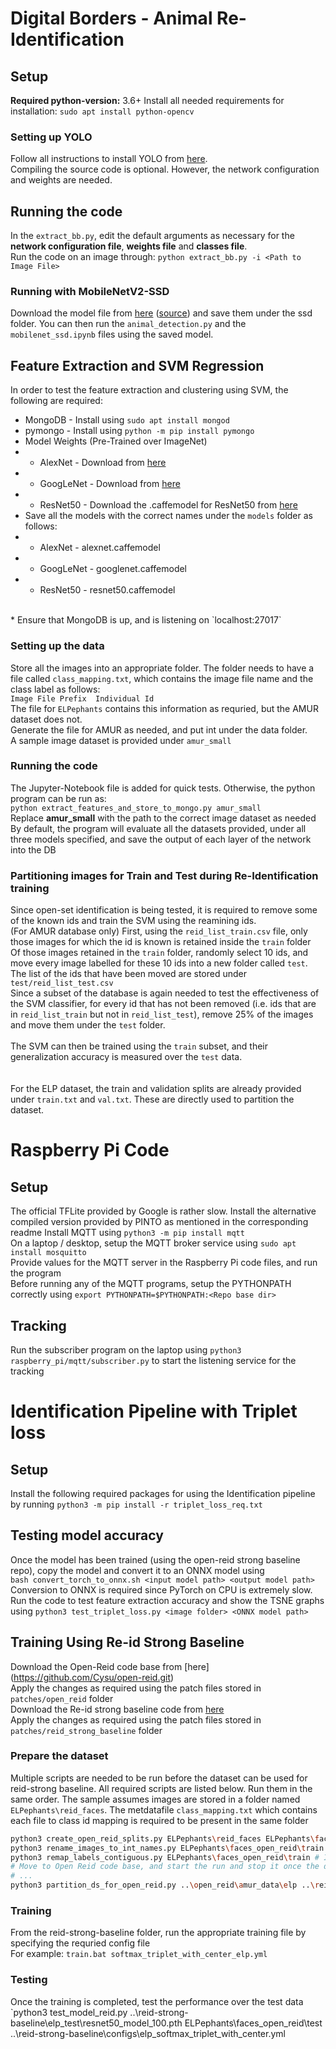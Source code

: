 # Digital Borders - Animal Re-Identification

## Setup
**Required python-version:** 3.6+
Install all needed requirements for installation:
`sudo apt install python-opencv`

### Setting up YOLO
Follow all instructions to install YOLO from [here](https://pjreddie.com/darknet/yolo/). <br>
Compiling the source code is optional. However, the network configuration and weights are needed. <br>

## Running the code
In the `extract_bb.py`, edit the default arguments as necessary for the **network configuration file**, **weights file** and **classes file**. <br>
Run the code on an image through: `python extract_bb.py -i <Path to Image File>` <br>

### Running with MobileNetV2-SSD
Download the model file from [here](http://download.tensorflow.org/models/object_detection/ssd_mobilenet_v2_oid_v4_2018_12_12.tar.gz) ([source](https://github.com/tensorflow/models/blob/master/research/object_detection/g3doc/detection_model_zoo.md)) and save them under the ssd folder. You can then run the `animal_detection.py` and the `mobilenet_ssd.ipynb` files using the saved model.

## Feature Extraction and SVM Regression
In order to test the feature extraction and clustering using SVM, the following are required: <br>
* MongoDB - Install using `sudo apt install mongod`
* pymongo - Install using `python -m pip install pymongo`
* Model Weights (Pre-Trained over ImageNet)
* * AlexNet - Download from [here](dl.caffe.berkeleyvision.org/bvlc_alexnet.caffemodel)
* * GoogLeNet - Download from [here](dl.caffe.berkeleyvision.org/bvlc_googlenet.caffemodel)
* * ResNet50 - Download the .caffemodel for ResNet50 from [here](https://onedrive.live.com/?authkey=%21AAFW2%2DFVoxeVRck&id=4006CBB8476FF777%2117887&cid=4006CBB8476FF777)
* Save all the models with the correct names under the `models` folder as follows: <br>
* * AlexNet - alexnet.caffemodel <br>
* * GoogLeNet - googlenet.caffemodel <br>
* * ResNet50 - resnet50.caffemodel <br>
<br>
* Ensure that MongoDB is up, and is listening on `localhost:27017`
<br>

### Setting up the data
Store all the images into an appropriate folder. The folder needs to have a file called `class_mapping.txt`, which contains the image file name and the class label as follows: <br>
`Image File Prefix  Individual Id` <br>
The file for `ELPephants` contains this information as requried, but the AMUR dataset does not. <br>
Generate the file for AMUR as needed, and put int under the data folder. <br>
A sample image dataset is provided under `amur_small` <br>

### Running the code
The Jupyter-Notebook file is added for quick tests. Otherwise, the python program can be run as: <br>
`python extract_features_and_store_to_mongo.py amur_small` <br>
Replace **amur_small** with the path to the correct image dataset as needed <br>
By default, the program will evaluate all the datasets provided, under all three models specified, and save the output of each layer of the network into the DB <br>


### Partitioning images for Train and Test during Re-Identification training
Since open-set identification is being tested, it is required to remove some of the known ids and train the SVM using the reamining ids. <br>
(For AMUR database only) First, using the `reid_list_train.csv` file, only those images for which the id is known is retained inside the `train` folder <br>
Of those images retained in the `train` folder, randomly select 10 ids, and move every image labelled for these 10 ids into a new folder called `test`. The list of the ids that have been moved are stored under `test/reid_list_test.csv` <br>
Since a subset of the database is again needed to test the effectiveness of the SVM classifier, for every id that has not been removed (i.e. ids that are in `reid_list_train` but not in `reid_list_test`), remove 25% of the images and move them under the `test` folder. <br>
<br>
The SVM can then be trained using the `train` subset, and their generalization accuracy is measured over the `test` data. <br>
<br>
<br>
For the ELP dataset, the train and validation splits are already provided under `train.txt` and `val.txt`. These are directly used to partition the dataset. <br>

# Raspberry Pi Code
## Setup
The official TFLite provided by Google is rather slow. Install the alternative compiled version provided by PINTO as mentioned in the corresponding readme
Install MQTT using `python3 -m pip install mqtt` <br>
On a laptop / desktop, setup the MQTT broker service using `sudo apt install mosquitto` <br>
Provide values for the MQTT server in the Raspberry Pi code files, and run the program <br>
Before running any of the MQTT programs, setup the PYTHONPATH correctly using `export PYTHONPATH=$PYTHONPATH:<Repo base dir>` <br>

## Tracking
Run the subscriber program on the laptop using `python3 raspberry_pi/mqtt/subscriber.py` to start the listening service for the tracking

# Identification Pipeline with Triplet loss
## Setup
Install the following required packages for using the Identification pipeline by running `python3 -m pip install -r triplet_loss_req.txt` <br>

## Testing model accuracy
Once the model has been trained (using the open-reid strong baseline repo), copy the model and convert it to an ONNX model using <br>
`bash convert_torch_to_onnx.sh <input model path> <output model path>` <br>
Conversion to ONNX is required since PyTorch on CPU is extremely slow. <br>
Run the code to test feature extraction accuracy and show the TSNE graphs using `python3 test_triplet_loss.py <image folder> <ONNX model path>`

## Training Using Re-id Strong Baseline
Download the Open-Reid code base from [here] (https://github.com/Cysu/open-reid.git) <br>
Apply the changes as required using the patch files stored in `patches/open_reid` folder <br>
Download the Re-id strong baseline code from [here](https://github.com/michuanhaohao/reid-strong-baseline.git) <br>
Apply the changes as required using the patch files stored in `patches/reid_strong_baseline` folder <br>

### Prepare the dataset
Multiple scripts are needed to be run before the dataset can be used for reid-strong baseline. All required scripts are listed below. Run them in the same order. The sample assumes images are stored in a folder named `ELPephants\reid_faces`. The metdatafile `class_mapping.txt` which contains each file to class id mapping is required to be present in the same folder<br>
```bash
python3 create_open_reid_splits.py ELPephants\reid_faces ELPephants\faces_open_reid # Creates two folders, train and test
python3 rename_images_to_int_names.py ELPephants\faces_open_reid\train # Renames all files to integer names as needed by Open Re-id
python3 remap_labels_contiguous.py ELPephants\faces_open_reid\train # If there are any missing identities, replace them with continuous ids
# Move to Open Reid code base, and start the run and stop it once the datasets are created. It creates the images, splits.json and meta.json files
# ...
python3 partition_ds_for_open_reid.py ..\open_reid\amur_data\elp ..\reid-strong-baseline\data\elp # Optional split number between [0,10] can also be specified
```

### Training
From the reid-strong-baseline folder, run the appropriate training file by specifying the requried config file <br>
For example: `train.bat softmax_triplet_with_center_elp.yml`

### Testing
Once the training is completed, test the performance over the test data <br>
`python3 test_model_reid.py ..\reid-strong-baseline\elp_test\resnet50_model_100.pth ELPephants\faces_open_reid\test ..\reid-strong-baseline\configs\elp_softmax_triplet_with_center.yml
